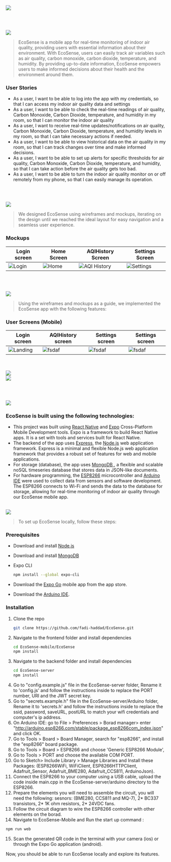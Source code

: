 <img src="./readme/title1.svg"/>

<br><br>

<!-- project philosophy -->
<img src="./readme/title2.svg"/>

> EcoSense is a mobile app for real-time monitoring of indoor air quality, providing users with essential information about their environment. With EcoSense, users can easily track air variables such as air quality, carbon monoxide, carbon dioxide, temperature, and humidity. By providing up-to-date information, EcoSense empowers users to make informed decisions about their health and the environment around them.

### User Stories
- As a user, I want to be able to log into the app with my credentials, so that I can access my indoor air quality data and settings
- As a user, I want to be able to check the real-time readings of air quality, Carbon Monoxide, Carbon Dioxide, temperature, and humidity in my room, so that I can monitor the indoor air quality
- As a user, I want to receive real-time updates/notifications on air quality, Carbon Monoxide, Carbon Dioxide, temperature, and humidity levels in my room, so that I can take necessary actions if needed.
- As a user, I want to be able to view historical data on the air quality in my room, so that I can track changes over time and make informed decisions.
- As a user, I want to be able to set up alerts for specific thresholds for air quality, Carbon Monoxide, Carbon Dioxide, temperature, and humidity, so that I can take action before the air quality gets too bad.
- As a user, I want to be able to turn the indoor air quality monitor on or off remotely from my phone, so that I can easily manage its operation.

<br><br>

<!-- Prototyping -->
<img src="./readme/title3.svg"/>

> We designed EcoSense using wireframes and mockups, iterating on the design until we reached the ideal layout for easy navigation and a seamless user experience.


### Mockups
| Login screen  | Home Screen | AQIHistory Screen| Settings Screen |
| ---| ---| ---| ---|
| ![Login](./readme/demo/eco_login.png) | ![Home](./readme/demo/eco_main.png)| ![AQI History](./readme/demo/eco_history.png) | ![Settings](./readme/demo/eco_settings.png) |

<br><br>

<!-- Implementation -->
<img src="./readme/title4.svg"/>

> Using the wireframes and mockups as a guide, we implemented the EcoSense app with the following features:

### User Screens (Mobile)
| Login screen  | AQIHistory screen | Settings screen | Settings screen |
| ---| ---| ---|---|
| ![Landing](./readme/demo/eco_login.gif) | ![fsdaf](./readme/demo/eco_history.gif) | ![fsdaf](./readme/demo/eco_setting_thresholds.gif) | ![fsdaf](./readme/demo/eco_notifications.gif) |

<br><br>
<img src="./readme/title7.svg"/><br>
<img src="./readme/diagram.svg"/>

<br><br>

<!-- Tech stack -->
<img src="./readme/title5.svg"/>

###  EcoSense is built using the following technologies:

- This project was built using [React Native](https://reactnative.dev/) and [Expo](https://docs.expo.dev/) Cross-Platform Mobile Development tools. Expo is a framework to build React Native apps. It is a set with tools and services built for React Native.
- The backend of the app uses [Express](https://expressjs.com/), the [Node.js](https://nodejs.org/) web application framework. Express is a minimal and flexible Node.js web application framework that provides a robust set of features for web and mobile applications.
- For storage (database), the app uses [MongoDB ](https://www.mongodb.com/), a flexible and scalable noSQL timeseries database that stores data in JSON-like documents.
- For hardware programming, the [ESP8266](https://arduino.esp8266.com/) microcontroller and [Arduino IDE](https://www.arduino.cc/) were used to collect data from sensors and software development. The ESP8266 connects to Wi-Fi and sends the data to the database for storage, allowing for real-time monitoring of indoor air quality through our EcoSense mobile app.
<br><br>

<!-- How to run -->
<img src="./readme/title6.svg"/>

> To set up EcoSense locally, follow these steps:

### Prerequisites

- Download and install [Node.js](https://nodejs.org/en/)

- Download and install [MongoDB](https://www.mongodb.com/docs/manual/installation/)

- Expo CLI
  ```sh
  npm install --global expo-cli
  ```
- Download the [Expo Go](https://expo.dev/client) mobile app from the app store.
- Download the [Arduino IDE](https://www.arduino.cc/).


### Installation

1. Clone the repo
   ```sh
   git clone https://github.com/fadi-haddad/EcoSense.git
   ```
2. Navigate to the frontend folder and install dependencies
   ```sh
   cd EcoSense-mobile/EcoSense
   npm install
   ```
3. Navigate to the backend folder and install dependencies
   ```sh
   cd EcoSense-server
   npm install
   ```
4. Go to "config.example.js" file in the EcoSense-server folder, Rename it to 'config.js' and follow the instructions inside to replace the PORT number, URI and the JWT secret key.
5. Go to "secrets.example.h" file in the EcoSense-server/Arduino folder, Rename it to 'secrets.h' and follow the instructions inside to replace the ssid, password, saveURL, postURL to match your wifi credentials and computer's ip address.
6. On Arduino IDE: go to File > Preferences > Borad manager> enter "http://arduino.esp8266.com/stable/package_esp8266com_index.json" and click OK.
7. Go to Tools > Board > Board Manager, search for "esp8266", and install the "esp8266" board package.
8. Go to Tools > Board > ESP8266 and choose 'Generic ESP8266 Module',
9. Go to Tools > PORT and choose the available COM PORT.
10. Go to Sketch> Include Library > Manage Libraries and Install these Packages: (ESP8266WiFi, WiFiClient, ESP8266HTTPClient, Adafruit_Sensor, Adafruit_BME280, Adafruit_CCS811, ArduinoJson).
11. Connect the ESP8266 to your computer using a USB cable, upload the code inside main.cpp in the EcoSense-server/arduino directory to the ESP8266.
12. Prepare the elements you will need to assemble the circuit, you will need the following: 
   sesnors: (BME280, CCS811 and MQ-7), 2* BC337 transistors, 2* 1K ohm resistors, 2* 24VDC fans.
13. Follow the circuit diagram to wire the ESP8266 controller with other elements on the borad.
14. Navigate to EcoSense-Mobile and Run the start up command :
   ```sh
   npm run web
   ```
15. Scan the generated QR code in the terminal with your camera (ios) or through the Expo Go application (android).

Now, you should be able to run EcoSense locally and explore its features.